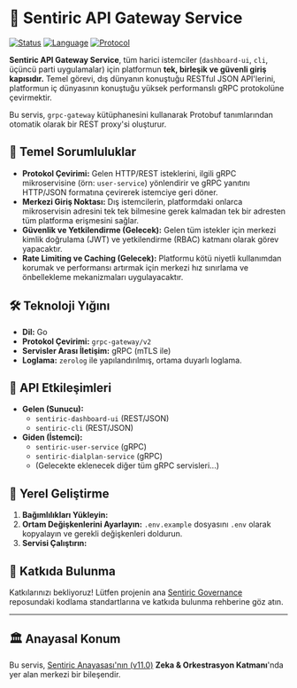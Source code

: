 # 🚪 Sentiric API Gateway Service

[![Status](https://img.shields.io/badge/status-active-success.svg)]()
[![Language](https://img.shields.io/badge/language-Go-blue.svg)]()
[![Protocol](https://img.shields.io/badge/protocol-gRPC--Gateway_(REST)-orange.svg)]()

**Sentiric API Gateway Service**, tüm harici istemciler (`dashboard-ui`, `cli`, üçüncü parti uygulamalar) için platformun **tek, birleşik ve güvenli giriş kapısıdır.** Temel görevi, dış dünyanın konuştuğu RESTful JSON API'lerini, platformun iç dünyasının konuştuğu yüksek performanslı gRPC protokolüne çevirmektir.

Bu servis, `grpc-gateway` kütüphanesini kullanarak Protobuf tanımlarından otomatik olarak bir REST proxy'si oluşturur.

## 🎯 Temel Sorumluluklar

*   **Protokol Çevirimi:** Gelen HTTP/REST isteklerini, ilgili gRPC mikroservisine (örn: `user-service`) yönlendirir ve gRPC yanıtını HTTP/JSON formatına çevirerek istemciye geri döner.
*   **Merkezi Giriş Noktası:** Dış istemcilerin, platformdaki onlarca mikroservisin adresini tek tek bilmesine gerek kalmadan tek bir adresten tüm platforma erişmesini sağlar.
*   **Güvenlik ve Yetkilendirme (Gelecek):** Gelen tüm istekler için merkezi kimlik doğrulama (JWT) ve yetkilendirme (RBAC) katmanı olarak görev yapacaktır.
*   **Rate Limiting ve Caching (Gelecek):** Platformu kötü niyetli kullanımdan korumak ve performansı artırmak için merkezi hız sınırlama ve önbellekleme mekanizmaları uygulayacaktır.

## 🛠️ Teknoloji Yığını

*   **Dil:** Go
*   **Protokol Çevirimi:** `grpc-gateway/v2`
*   **Servisler Arası İletişim:** gRPC (mTLS ile)
*   **Loglama:** `zerolog` ile yapılandırılmış, ortama duyarlı loglama.

## 🔌 API Etkileşimleri

*   **Gelen (Sunucu):**
    *   `sentiric-dashboard-ui` (REST/JSON)
    *   `sentiric-cli` (REST/JSON)
*   **Giden (İstemci):**
    *   `sentiric-user-service` (gRPC)
    *   `sentiric-dialplan-service` (gRPC)
    *   (Gelecekte eklenecek diğer tüm gRPC servisleri...)

## 🚀 Yerel Geliştirme

1.  **Bağımlılıkları Yükleyin:**
2.  **Ortam Değişkenlerini Ayarlayın:** `.env.example` dosyasını `.env` olarak kopyalayın ve gerekli değişkenleri doldurun.
3.  **Servisi Çalıştırın:**

## 🤝 Katkıda Bulunma

Katkılarınızı bekliyoruz! Lütfen projenin ana [Sentiric Governance](https://github.com/sentiric/sentiric-governance) reposundaki kodlama standartlarına ve katkıda bulunma rehberine göz atın.

---
## 🏛️ Anayasal Konum

Bu servis, [Sentiric Anayasası'nın (v11.0)](https://github.com/sentiric/sentiric-governance/blob/main/docs/blueprint/Architecture-Overview.md) **Zeka & Orkestrasyon Katmanı**'nda yer alan merkezi bir bileşendir.